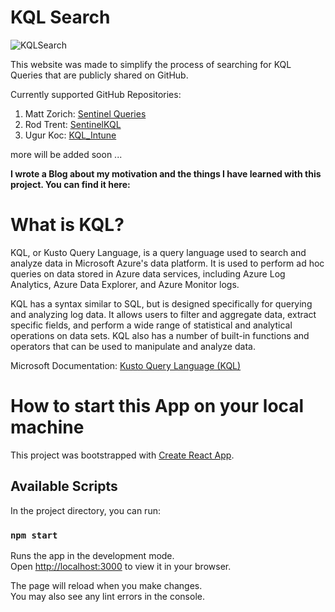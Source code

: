 # KQL Search

![KQLSearch](https://user-images.githubusercontent.com/43906965/210248362-41ba55ef-de47-46cc-a618-2ce36f488825.png)

This website was made to simplify the process of searching for KQL Queries that are publicly shared on GitHub.

Currently supported GitHub Repositories:

1. Matt Zorich: [Sentinel Queries](https://github.com/reprise99/Sentinel-Queries)
2. Rod Trent: [SentinelKQL](https://github.com/rod-trent/SentinelKQL)
3. Ugur Koc: [KQL_Intune](https://github.com/ugurkocde/KQL_Intune) 

more will be added soon ... 

**I wrote a Blog about my motivation and the things I have learned with this project. You can find it here:**

# What is KQL? 

KQL, or Kusto Query Language, is a query language used to search and analyze data in Microsoft Azure's data platform. It is used to perform ad hoc queries on data stored in Azure data services, including Azure Log Analytics, Azure Data Explorer, and Azure Monitor logs.

KQL has a syntax similar to SQL, but is designed specifically for querying and analyzing log data. It allows users to filter and aggregate data, extract specific fields, and perform a wide range of statistical and analytical operations on data sets. KQL also has a number of built-in functions and operators that can be used to manipulate and analyze data.

Microsoft Documentation: [Kusto Query Language (KQL)](https://learn.microsoft.com/en-us/azure/data-explorer/kusto/query/) 

# How to start this App on your local machine

This project was bootstrapped with [Create React App](https://github.com/facebook/create-react-app).

## Available Scripts

In the project directory, you can run:

### `npm start`

Runs the app in the development mode.\
Open [http://localhost:3000](http://localhost:3000) to view it in your browser.

The page will reload when you make changes.\
You may also see any lint errors in the console.
